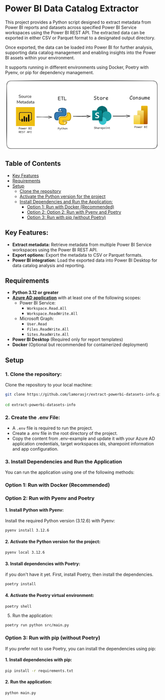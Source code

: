 # Power BI Data Catalog Extractor

This project provides a Python script designed to extract metadata from Power BI reports and datasets across specified Power BI Service workspaces using the Power BI REST API. The extracted data can be exported in either CSV or Parquet format to a designated output directory.

Once exported, the data can be loaded into Power BI for further analysis, supporting data catalog management and enabling insights into the Power BI assets within your environment.

It supports running in different environments using Docker, Poetry with Pyenv, or pip for dependency management.

<img src=assets\pj_diagram.png alt="pj_diagram" width="500"/>

## Table of Contents
- [Key Features](#key-features)
- [Requirements](#requirements)
- [Setup](#setup)
  - [Clone the repository](#1-clone-the-repository)
  - [Activate the Python version for the project](#2-activate-the-python-version-for-the-project)
  - [Install Dependencies and Run the Application:](#3-install-dependencies-and-run-the-application)
    - [Option 1: Run with Docker (Recommended)](#option-1-run-with-docker-recommended)
    - [Option 2: Option 2: Run with Pyenv and Poetry](#option-2-run-with-pyenv-and-poetry)
    - [Option 3: Run with pip (without Poetry)](#option-3-run-with-pip-without-poetry)


## Key Features:
* **Extract metadata:** Retrieve metadata from multiple Power BI Service workspaces using the Power BI REST API.
* **Export options:** Export the metadata to CSV or Parquet formats.
* **Power BI integration:** Load the exported data into Power BI Desktop for data catalog analysis and reporting.

## Requirements

- **Python 3.12 or greater**
- **[Azure AD application](https://learn.microsoft.com/en-us/power-bi/developer/embedded/register-app?tabs=customers)** with at least one of the following scopes:
  - Power BI Service:
    - `Workspace.Read.All`
    - `Workspace.ReadWrite.All`
  - Microsoft Graph:
    - `User.Read`
    - `Files.ReadWrite.All`
    - `Sites.ReadWrite.All`
- **Power BI Desktop** (Required only for report templates)
- **Docker** (Optional but recommended for containerized deployment)

## Setup
### 1. Clone the repository:
Clone the repository to your local machine:
```bash
git clone https://github.com/lamorasjr/extract-powerbi-datasets-info.git

cd extract-powerbi-datasets-info
```

### 2. Create the .env File:
* A `.env` file is required to run the project.
* Create a .env file in the root directory of the project.
* Copy the content from .env-example and update it with your Azure AD application credentials, target workspaces ids, sharepoint information and app configuration.

### 3. Install Dependencies and Run the Application

You can run the application using one of the following methods:

### Option 1: Run with Docker (Recommended)


### Option 2: Run with Pyenv and Poetry

#### 1. Install Python with Pyenv:
Install the required Python version (3.12.6) with Pyenv:
```bash
pyenv install 3.12.6
```

#### 2. Activate the Python version for the project:
```bash
pyenv local 3.12.6
```

#### 3. Install dependencies with Poetry:
if you don't have it yet. First, install Poetry, then install the dependencies.
```bash
poetry install
```

#### 4. Activate the Poetry virtual environment:
```bash
poetry shell
```

5. Run the application:
```bash
poetry run python src/main.py
```

### Option 3: Run with pip (without Poetry)
If you prefer not to use Poetry, you can install the dependencies using pip:

#### 1. Install dependencies with pip:
```bash
pip install -r requirements.txt
```

#### 2. Run the application:
```bash
python main.py
```